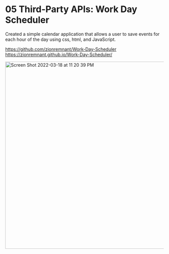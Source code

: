# 05 Third-Party APIs: Work Day Scheduler

Created a simple calendar application that allows a user to save events for each hour of the day using css, html, and JavaScript.

https://github.com/zionremnant/Work-Day-Scheduler
https://zionremnant.github.io/Work-Day-Scheduler/

<img width="593" alt="Screen Shot 2022-03-18 at 11 20 39 PM" src="https://user-images.githubusercontent.com/99617307/159109997-177614c4-3eb1-4a7f-8af2-f1b96c13fdea.png">
